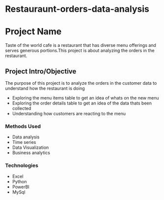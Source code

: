# Restauraunt-orders-data-analysis

# Project Name
Taste of the world cafe is a restaurant that has diverse menu offerings and serves generous portions.This project is about analyzing the orders in the restaurant.

## Project Intro/Objective
The purpose of this project is to analyze the orders in the customer data to understand how the restaurant is doing

* Exploring the menu items table to get an idea of whats on the new menu
* Exploring the order details table to get an idea of the data thats been collected
* Understanding how customers are reacting to the menu


### Methods Used
* Data analysis
* Time series
* Data Visualization
* Business analytics

### Technologies
* Excel
* Python
* PowerBI
* MySql
  





